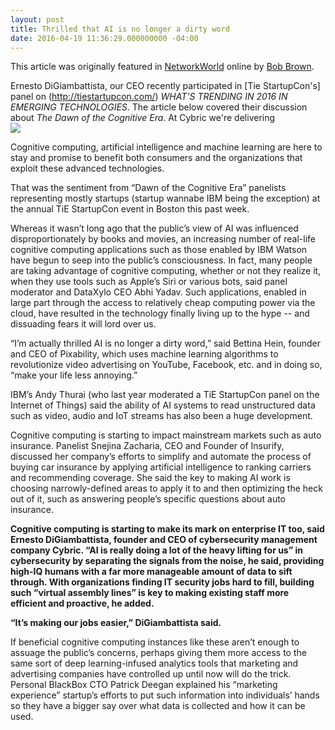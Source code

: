 ```yaml
---
layout: post
title: Thrilled that AI is no longer a dirty word
date: 2016-04-19 11:36:29.000000000 -04:00
---
```

This article was originally featured in [NetworkWorld](http://www.networkworld.com/article/3056828/analytics/thrilled-that-ai-is-no-longer-a-dirty-word.html) online by [Bob Brown](http://www.networkworld.com/author/Bob-Brown/).

Ernesto DiGiambattista, our CEO recently participated in [Tie StartupCon's] panel on (http://tiestartupcon.com/) *WHAT'S TRENDING IN 2016 IN 
EMERGING TECHNOLOGIES*.  The article below covered their discussion about *The Dawn of the Cognitive Era*. At Cybric we're delivering  
![](http://images.techhive.com/images/article/2016/04/img_3751-100656389-primary.idge.jpeg)

Cognitive computing, artificial intelligence and machine learning are here to stay and promise to benefit both consumers and the organizations that exploit these advanced technologies.

That was the sentiment from “Dawn of the Cognitive Era” panelists representing mostly startups (startup wannabe IBM being the exception) at the annual TiE StartupCon event in Boston this past week.

Whereas it wasn’t long ago that the public’s view of AI was influenced disproportionately by books and movies, an increasing number of real-life cognitive computing applications such as those enabled by IBM Watson have begun to seep into the public’s consciousness. In fact, many people are taking advantage of cognitive computing, whether or not they realize it, when they use tools such as Apple’s Siri or various bots, said panel moderator and DataXylo CEO Abhi Yadav. Such applications, enabled in large part through the access to relatively cheap computing power via the cloud, have resulted in the technology finally living up to the hype -- and dissuading fears it will lord over us.

“I’m actually thrilled AI is no longer a dirty word,” said Bettina Hein, founder and CEO of Pixability, which uses machine learning algorithms to revolutionize video advertising on YouTube, Facebook, etc. and in doing so, “make your life less annoying.”

IBM’s Andy Thurai (who last year moderated a TiE StartupCon panel on the Internet of Things) said the ability of AI systems to read unstructured data such as video, audio and IoT streams has also been a huge development.

Cognitive computing is starting to impact mainstream markets such as auto insurance. Panelist Snejina Zacharia, CEO and Founder of Insurify, discussed her company’s efforts to simplify and automate the process of buying car insurance by applying artificial intelligence to ranking carriers and recommending coverage. She said the key to making AI work is choosing narrowly-defined areas to apply it to and then optimizing the heck out of it, such as answering people’s specific questions about auto insurance. 

**Cognitive computing is starting to make its mark on enterprise IT too, said Ernesto DiGiambattista, founder and CEO of cybersecurity management company Cybric. “AI is really doing a lot of the heavy lifting for us” in cybersecurity by separating the signals from the noise, he said, providing high-IQ humans with a far more manageable amount of data to sift through. With organizations finding IT security jobs hard to fill, building such “virtual assembly lines” is key to making existing staff more efficient and proactive, he added.**

**“It’s making our jobs easier,” DiGiambattista said.**

If beneficial cognitive computing instances like these aren’t enough to assuage the public’s concerns, perhaps giving them more access to the same sort of deep learning-infused analytics tools that marketing and advertising companies have controlled up until now will do the trick. Personal BlackBox CTO Patrick Deegan explained his “marketing experience” startup’s efforts to put such information into individuals’ hands so they have a bigger say over what data is collected and how it can be used.

